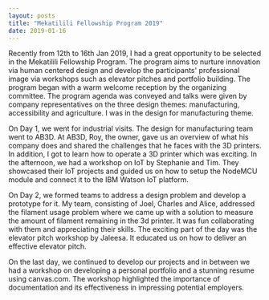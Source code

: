 ```yaml
---
layout: posts
title: "Mekatilili Fellowship Program 2019"
date: 2019-01-16
---
```

Recently from 12th to 16th Jan 2019, I had a great opportunity to be selected in the Mekatilili Fellowship Program.
The program aims to nurture innovation via human centered design and develop the participants' professional image via workshops such as elevator pitches and portfolio building.
The program began with a warm welcome reception by the organizing committee. The program agenda was conveyed and talks were given by company representatives on the three design themes: manufacturing, accessibility and agriculture. I was in the design for manufacturing theme.

On Day 1, we went for industrial visits. The design for manufacturing team went to AB3D. At AB3D, Roy, the owner, gave us an overview of what his company does and shared the challenges that he faces with the 3D printers. In addition, I got to learn how to operate a 3D printer which was exciting. In the afternoon, we had a workshop on IoT by Stephanie and Tim. They showcased their IoT projects and guided us on how to setup the NodeMCU module and connect it to the IBM Watson IoT platform.

On Day 2, we formed teams to address a design problem and develop a prototype for it. My team, consisting of Joel, Charles and Alice, addressed the filament usage problem where we came up with a solution to measure the amount of filament remaining in the 3d printer. It was fun collaborating with them and appreciating their skills. The exciting part of the day was the elevator pitch workshop by Jaleesa. It educated us on how to deliver an effective elevator pitch.

On the last day, we continued to develop our projects and in between we had a workshop on developing a personal portfolio and a stunning resume using canvas.com. The workshop highlighted the importance of documentation and its effectiveness in impressing potential employers.
